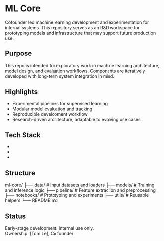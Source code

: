 # ML Core

Cofounder led machine learning development and experimentation for internal systems. This repository serves as an R&D workspace for prototyping models and infrastructure that may support future production use.

## Purpose

This repo is intended for exploratory work in machine learning architecture, model design, and evaluation workflows. Components are iteratively developed with long-term system integration in mind.

## Highlights

- Experimental pipelines for supervised learning
- Modular model evaluation and tracking
- Reproducible development workflow
- Research-driven architecture, adaptable to evolving use cases

## Tech Stack

-
-
-

## Structure

ml-core/
├── data/          # Input datasets and loaders
├── models/        # Training and inference logic
├── pipeline/      # Feature extraction and preprocessing
├── notebooks/     # Prototyping and experiments
├── utils/         # Reusable helpers
└── README.md

## Status

Early-stage development. Internal use only.  
Ownership: [Tom Le], Co founder

